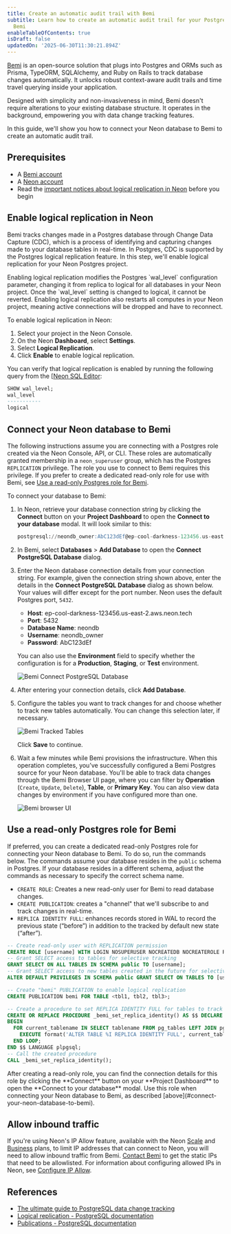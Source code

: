 ```yaml
---
title: Create an automatic audit trail with Bemi
subtitle: Learn how to create an automatic audit trail for your Postgres database with
  Bemi
enableTableOfContents: true
isDraft: false
updatedOn: '2025-06-30T11:30:21.894Z'
---
```


[Bemi](https://bemi.io/) is an open-source solution that plugs into Postgres and ORMs such as Prisma, TypeORM, SQLAlchemy, and Ruby on Rails to track database changes automatically. It unlocks robust context-aware audit trails and time travel querying inside your application.

Designed with simplicity and non-invasiveness in mind, Bemi doesn't require alterations to your existing database structure. It operates in the background, empowering you with data change tracking features.

In this guide, we'll show you how to connect your Neon database to Bemi to create an automatic audit trail.

## Prerequisites

- A [Bemi account](https://bemi.io/)
- A [Neon account](https://console.neon.tech/)
- Read the [important notices about logical replication in Neon](/docs/guides/logical-replication-neon#important-notices) before you begin

## Enable logical replication in Neon

Bemi tracks changes made in a Postgres database through Change Data Capture (CDC), which is a process of identifying and capturing changes made to your database tables in real-time. In Postgres, CDC is supported by the Postgres logical replication feature. In this step, we'll enable logical replication for your Neon Postgres project.

<Admonition type="important">
Enabling logical replication modifies the Postgres `wal_level` configuration parameter, changing it from replica to logical for all databases in your Neon project. Once the `wal_level` setting is changed to logical, it cannot be reverted. Enabling logical replication also restarts all computes in your Neon project, meaning active connections will be dropped and have to reconnect.
</Admonition>

To enable logical replication in Neon:

1. Select your project in the Neon Console.
2. On the Neon **Dashboard**, select **Settings**.
3. Select **Logical Replication**.
4. Click **Enable** to enable logical replication.

You can verify that logical replication is enabled by running the following query from the [[Neon SQL Editor](/docs/get-started/query-with-neon-sql-editor):

```sql
SHOW wal_level;
wal_level
-----------
logical
```

## Connect your Neon database to Bemi

The following instructions assume you are connecting with a Postgres role created via the Neon Console, API, or CLI. These roles are automatically granted membership in a `neon_superuser` group, which has the Postgres `REPLICATION` privilege. The role you use to connect to Bemi requires this privilege. If you prefer to create a dedicated read-only role for use with Bemi, see [Use a read-only Postgres role for Bemi](#use-a-read-only-postgres-role-for-bemi).

To connect your database to Bemi:

1. In Neon, retrieve your database connection string by clicking the **Connect** button on your **Project Dashboard** to open the **Connect to your database** modal. It will look similar to this:

   ```sql shouldWrap
   postgresql://neondb_owner:AbC123dEf@ep-cool-darkness-123456.us-east-2.aws.neon.tech/neondb?sslmode=require&channel_binding=require
   ```

2. In Bemi, select **Databases** > **Add Database** to open the **Connect PostgreSQL Database** dialog.
3. Enter the Neon database connection details from your connection string. For example, given the connection string shown above, enter the details in the **Connect PostgreSQL Database** dialog as shown below. Your values will differ except for the port number. Neon uses the default Postgres port, `5432`.
   - **Host**: ep-cool-darkness-123456.us-east-2.aws.neon.tech
   - **Port**: 5432
   - **Database Name**: neondb
   - **Username**: neondb_owner
   - **Password**: AbC123dEf

   You can also use the **Environment** field to specify whether the configuration is for a **Production**, **Staging**, or **Test** environment.

   ![Bemi Connect PostgreSQL Database](/docs/guides/bemi_connect_postgres.png)

4. After entering your connection details, click **Add Database**.

5. Configure the tables you want to track changes for and choose whether to track new tables automatically. You can change this selection later, if necessary.

   ![Bemi Tracked Tables](/docs/guides/bemi_tracked_tables.png)

   Click **Save** to continue.

6. Wait a few minutes while Bemi provisions the infrastructure. When this operation completes, you’ve successfully configured a Bemi Postgres source for your Neon database. You'll be able to track data changes through the Bemi Browser UI page, where you can filter by **Operation** (`Create`, `Update`, `Delete`), **Table**, or **Primary Key**. You can also view data changes by environment if you have configured more than one.

   ![Bemi browser UI](/docs/guides/bemi_browser_ui.png)

## Use a read-only Postgres role for Bemi

If preferred, you can create a dedicated read-only Postgres role for connecting your Neon database to Bemi. To do so, run the commands below. The commands assume your database resides in the `public` schema in Postgres. If your database resides in a different schema, adjust the commands as necessary to specify the correct schema name.

- `CREATE ROLE`: Creates a new read-only user for Bemi to read database changes.
- `CREATE PUBLICATION`: creates a "channel" that we'll subscribe to and track changes in real-time.
- `REPLICA IDENTITY FULL`: enhances records stored in WAL to record the previous state (“before”) in addition to the tracked by default new state (“after”).

```sql
-- Create read-only user with REPLICATION permission
CREATE ROLE [username] WITH LOGIN NOSUPERUSER NOCREATEDB NOCREATEROLE REPLICATION PASSWORD '[password]';
-- Grant SELECT access to tables for selective tracking
GRANT SELECT ON ALL TABLES IN SCHEMA public TO [username];
-- Grant SELECT access to new tables created in the future for selective tracking
ALTER DEFAULT PRIVILEGES IN SCHEMA public GRANT SELECT ON TABLES TO [username];

-- Create "bemi" PUBLICATION to enable logical replication
CREATE PUBLICATION bemi FOR TABLE <tbl1, tbl2, tbl3>;

-- Create a procedure to set REPLICA IDENTITY FULL for tables to track the "before" state on DB row changes
CREATE OR REPLACE PROCEDURE _bemi_set_replica_identity() AS $$ DECLARE current_tablename TEXT;
BEGIN
  FOR current_tablename IN SELECT tablename FROM pg_tables LEFT JOIN pg_class ON relname = tablename WHERE schemaname = 'public' AND relreplident != 'f' LOOP
    EXECUTE format('ALTER TABLE %I REPLICA IDENTITY FULL', current_tablename);
  END LOOP;
END $$ LANGUAGE plpgsql;
-- Call the created procedure
CALL _bemi_set_replica_identity();
```

<Admonition type="note">
After creating a read-only role, you can find the connection details for this role by clicking the **Connect** button on your **Project Dashboard** to open the **Connect to your database** modal. Use this role when connecting your Neon database to Bemi, as described [above](#connect-your-neon-database-to-bemi).
</Admonition>

## Allow inbound traffic

If you're using Neon's IP Allow feature, available with the Neon [Scale](/docs/introduction/plans#scale) and [Business](/docs/introduction/plans#business) plans, to limit IP addresses that can connect to Neon, you will need to allow inbound traffic from Bemi. [Contact Bemi](mailto:hi@bemi.io) to get the static IPs that need to be allowlisted. For information about configuring allowed IPs in Neon, see [Configure IP Allow](/docs/manage/projects#configure-ip-allow).

## References

- [The ultimate guide to PostgreSQL data change tracking](https://blog.bemi.io/the-ultimate-guide-to-postgresql-data-change-tracking/)
- [Logical replication - PostgreSQL documentation](https://www.postgresql.org/docs/current/logical-replication.html)
- [Publications - PostgreSQL documentation](https://www.postgresql.org/docs/current/logical-replication-publication.html)
